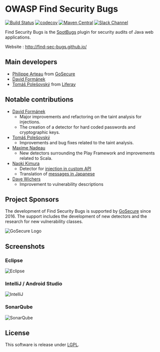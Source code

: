 # OWASP Find Security Bugs 
[![Build Status](https://travis-ci.com/find-sec-bugs/find-sec-bugs.svg?branch=master)](https://travis-ci.com/find-sec-bugs/find-sec-bugs) [![codecov](https://codecov.io/gh/find-sec-bugs/find-sec-bugs/branch/master/graph/badge.svg)](https://codecov.io/gh/find-sec-bugs/find-sec-bugs) [![Maven Central](https://maven-badges.herokuapp.com/maven-central/com.h3xstream.findsecbugs/findsecbugs-plugin/badge.svg)](http://search.maven.org/#search%7Cga%7C1%7Cg%3A%22com.h3xstream.findsecbugs%22%20a%3A%22findsecbugs-plugin%22) [![Slack Channel](https://img.shields.io/badge/slack-OWASP%2ffind--sec--bugs-orange?logo=slack)](https://app.slack.com/client/T04T40NHX/CN8G79Y6P)


Find Security Bugs is the [SpotBugs](https://spotbugs.github.io/) plugin for security audits of Java web applications.

Website : http://find-sec-bugs.github.io/

## Main developers

 - [Philippe Arteau](https://github.com/h3xstream) from [GoSecure](https://github.com/gosecure)
 - [David Formánek](https://github.com/formanek)
 - [Tomáš Polešovský](https://github.com/topolik) from [Liferay](https://github.com/liferay)

## Notable contributions

 - [David Formánek](https://github.com/formanek)
   - Major improvements and refactoring on the taint analysis for injections.
   - The creation of a detector for hard coded passwords and cryptographic keys.
 - [Tomáš Polešovský](https://github.com/topolik)
   - Improvements and bug fixes related to the taint analysis.
 - [Maxime Nadeau](https://github.com/MaxNad)
   - New detectors surrounding the Play Framework and improvements related to Scala.
 - [Naoki Kimura](https://github.com/naokikimura)
   - Detector for [injection in custom API](http://h3xstream.github.io/find-sec-bugs/bugs.htm#CUSTOM_INJECTION)
   - Translation of [messages in Japanese](http://h3xstream.github.io/find-sec-bugs/bugs_ja.htm)
 - [Dave Wichers](https://github.com/davewichers)
   - Improvement to vulnerability descriptions

## Project Sponsors

The development of Find Security Bugs is supported by [GoSecure](https://github.com/gosecure) since 2016. The support includes the development of new detectors and the research for new vulnerability classes.

![GoSecure Logo](website/out_web/images/gosecure.png)

## Screenshots

### Eclipse

![Eclipse](https://find-sec-bugs.github.io/images/screens/eclipse.png)

### IntelliJ / Android Studio

![IntelliJ](https://find-sec-bugs.github.io/images/screens/intellij.png)

### SonarQube

![SonarQube](https://find-sec-bugs.github.io/images/screens/sonar.png)

## License

This software is release under [LGPL](http://www.gnu.org/licenses/lgpl.html).
